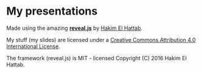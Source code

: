 # My presentations

Made using the amazing [**reveal.js**](https://github.com/hakimel/reveal.js/) by [Hakim El Hattab](http://hakim.se/).

My stuff (my slides) are licensed under a <a rel="license" href="http://creativecommons.org/licenses/by/4.0/">Creative Commons Attribution 4.0 International License</a>.

The framework (reveal.js) is MIT - licensed Copyright (C) 2016 Hakim El Hattab.
